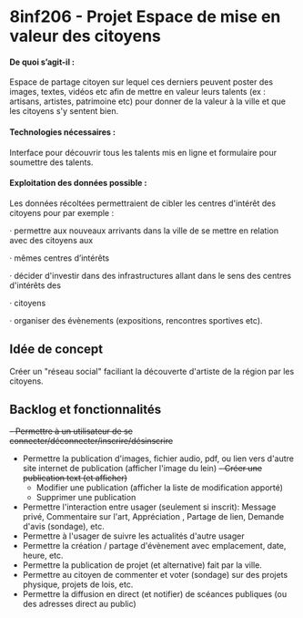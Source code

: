 # 8inf206 - Projet Espace de mise en valeur des citoyens

#### De quoi s’agit-il : 

Espace de partage citoyen sur lequel ces derniers peuvent poster des images, textes, vidéos etc afin de mettre en valeur leurs talents (ex : artisans, artistes, patrimoine etc) pour donner de la valeur à la ville et que les citoyens s'y sentent bien.

#### Technologies nécessaires : 

Interface pour découvrir tous les talents mis en ligne et formulaire pour soumettre des talents.

#### Exploitation des données possible : 

Les données récoltées permettraient de cibler les centres
d'intérêt des citoyens pour par exemple :

·       permettre aux nouveaux arrivants dans la ville de se mettre en relation avec des citoyens aux

·       mêmes centres d’intérêts

·       décider d'investir dans des infrastructures allant dans le sens des centres d'intérêts des

·       citoyens

·       organiser des évènements (expositions, rencontres sportives etc).


## Idée de concept

Créer un "réseau social" faciliant la découverte d'artiste de la région par les citoyens. 

## Backlog et fonctionnalités
~~- Permettre à un utilisateur de se connecter/déconnecter/inscrire/désinscrire~~
- Permettre la publication d'images, fichier audio, pdf, ou lien vers d'autre site internet de publication (afficher l'image du lein)
  ~~- Créer une publication text (et afficher)~~
  - Modifier une publication (afficher la liste de modification apporté)
  - Supprimer une publication
- Permettre l'interaction entre usager (seulement si inscrit): Message privé, Commentaire sur l'art, Appréciation , Partage de lien, Demande d'avis (sondage), etc.
- Permettre à l'usager de suivre les actualités d'autre usager
- Permettre la création / partage d'évènement avec emplacement, date, heure, etc.
- Permettre la publication de projet (et alternative) fait par la ville.
- Permettre au citoyen de commenter et voter (sondage) sur des projets physique, projets de lois, etc. 
- Permettre la diffusion en direct (et notifier) de scéances publiques (ou des adresses direct au public)

